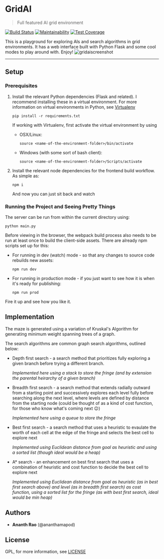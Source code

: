 # GridAI
>Full featured AI grid environment

[![Build Status](https://travis-ci.org/ananthamapod/GridAI.svg?branch=master)](https://travis-ci.org/ananthamapod/GridAI)
[![Maintainability](https://api.codeclimate.com/v1/badges/575e981e7fac05babf37/maintainability)](https://codeclimate.com/github/ananthamapod/GridAI/maintainability)
[![Test Coverage](https://api.codeclimate.com/v1/badges/575e981e7fac05babf37/test_coverage)](https://codeclimate.com/github/ananthamapod/GridAI/test_coverage)

This is a playground for exploring AIs and search algorithms in grid environments. It has a web interface built with Python Flask and some cool modes to play around with. Enjoy!
![gridaiscreenshot](https://user-images.githubusercontent.com/5254722/31338745-80177be2-acce-11e7-9058-cc9f7a6b1c7c.png)

---

## Setup

### Prerequisites

1. Install the relevant Python dependencies (Flask and related). I recommend installing these in a virtual environment. For more information on virtual environments in Python, see [Virtualenv](http://docs.python-guide.org/en/latest/dev/virtualenvs/)

       pip install -r requirements.txt

    If working with Virtualenv, first activate the virtual environment by using
    * OSX/Linux:

          source <name-of-the-environment-folder>/bin/activate


    * Windows (with some sort of bash client):

          source <name-of-the-environment-folder>/Scripts/activate

2. Install the relevant node dependencies for the frontend build workflow. As simple as:

       npm i
   
   And now you can just sit back and watch

### Running the Project and Seeing Pretty Things

The server can be run from within the current directory using:

    python main.py
    
Before viewing in the browser, the webpack build process also needs to be run at least once to build the client-side assets. There are already npm scripts set up for this:

* For running in dev (watch) mode - so that any changes to source code rebuilds new assets:

      npm run dev


* For running in production mode - if you just want to see how it is when it's ready for publishing:

      npm run prod

Fire it up and see how you like it.


## Implementation
The maze is generated using a variation of Kruskal's Algorithm for generating minimum weight spanning trees of a graph.

The search algorithms are common graph search algorithms, outlined below:

* Depth first search - a search method that prioritizes fully exploring a given branch before trying a different branch.

    *Implemented here using a stack to store the fringe (and by extension the parental heirarchy of a given branch)*

* Breadth first search - a search method that extends radially outward from a starting point and successively explores each level fully before searching along the next level, where levels are defined by distance from the starting node (could be thought of as a kind of cost function, for those who know what's coming next :wink:)

    *Implemented here using a queue to store the fringe*

* Best first search - a search method that uses a heuristic to evaulate the worth of each cell at the edge of the fringe and selects the best cell to explore next

    *Implemented using Euclidean distance from goal as heuristic and using a sorted list (though ideal would be a heap)*

* A\* search - an enhancement on best first search that uses a combination of heuristic and cost function to decide the best cell to explore next

    *Implemented using Euclidean distance from goal as heuristic (as in best first search above) and level (as in breadth first search) as cost function, using a sorted list for the fringe (as with best first search, ideal would be min heap)*

## Authors

* **Ananth Rao** (@ananthamapod)

## License

GPL, for more information, see [LICENSE](LICENSE)


